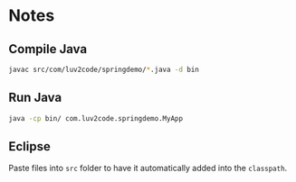 # Notes

## Compile Java

```sh
javac src/com/luv2code/springdemo/*.java -d bin
```

## Run Java

```sh
java -cp bin/ com.luv2code.springdemo.MyApp
```

## Eclipse

Paste files into `src` folder to have it automatically added into the `classpath`.
